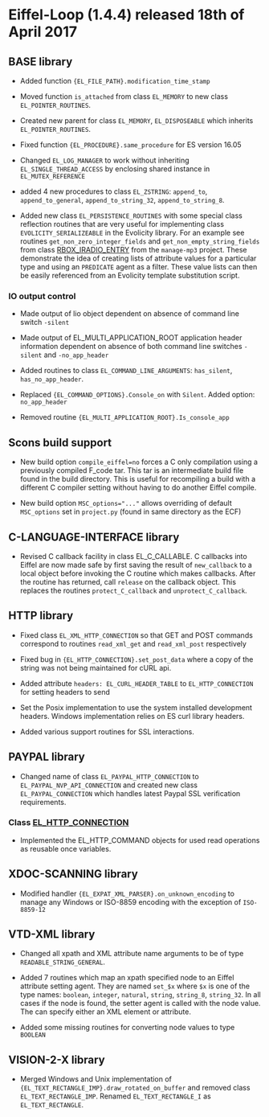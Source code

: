 # Eiffel-Loop (1.4.4) released 18th of April 2017

## BASE library

* Added function `{EL_FILE_PATH}.modification_time_stamp`

* Moved function `is_attached` from class `EL_MEMORY` to new class `EL_POINTER_ROUTINES`.

* Created new parent for class `EL_MEMORY`, `EL_DISPOSEABLE` which inherits `EL_POINTER_ROUTINES`.

* Fixed function `{EL_PROCEDURE}.same_procedure` for ES version 16.05

* Changed `EL_LOG_MANAGER` to work without inheriting `EL_SINGLE_THREAD_ACCESS` by enclosing shared instance in `EL_MUTEX_REFERENCE`

* added 4 new procedures to class `EL_ZSTRING`: `append_to`, `append_to_general`, `append_to_string_32`, `append_to_string_8`.

* Added new class `EL_PERSISTENCE_ROUTINES` with some special class reflection routines that are very useful for implementing class `EVOLICITY_SERIALIZEABLE` in the Evolicity library. For an example see routines `get_non_zero_integer_fields` and `get_non_empty_string_fields` from class [RBOX_IRADIO_ENTRY](http://www.eiffel-loop.com/example/manage-mp3/source/class-index.html#RBOX_IRADIO_ENTRY) from the `manage-mp3` project. These demonstrate the idea of creating lists of attribute values for a particular type and using an `PREDICATE` agent as a filter. These value lists can then be easily referenced from an Evolicity template substitution script.

### IO output control

* Made output of lio object dependent on absence of command line switch `-silent`

* Made output of EL_MULTI_APPLICATION_ROOT application header information dependent on absence of both command line switches `-silent` and `-no_app_header`

* Added routines to class `EL_COMMAND_LINE_ARGUMENTS`: `has_silent`, `has_no_app_header`.

* Replaced `{EL_COMMAND_OPTIONS}.Console_on` with `Silent`. Added option: `no_app_header`

* Removed routine `{EL_MULTI_APPLICATION_ROOT}.Is_console_app`

## Scons build support
* New build option `compile_eiffel=no` forces a C only compilation using a previously compiled F_code tar. This tar is an intermediate build file found in the build directory. This is useful for recompiling a build with a different C compiler setting without having to do another Eiffel compile.

* New build option `MSC_options="..."` allows overriding of default `MSC_options` set in `project.py` (found in same directory as the ECF)

## C-LANGUAGE-INTERFACE library

* Revised C callback facility in class EL_C_CALLABLE. C callbacks into Eiffel are now made safe by first saving the result of `new_callback` to a local object before invoking the C routine which makes callbacks. After the routine has returned, call `release` on the callback object. This replaces the routines `protect_C_callback` and `unprotect_C_callback`.

## HTTP library

* Fixed class `EL_XML_HTTP_CONNECTION` so that GET and POST commands correspond to routines `read_xml_get` and `read_xml_post` respectively

* Fixed bug in `{EL_HTTP_CONNECTION}.set_post_data` where a copy of the string was not being maintained for cURL api.

* Added attribute `headers: EL_CURL_HEADER_TABLE` to `EL_HTTP_CONNECTION` for setting headers to send

* Set the Posix implementation to use the system installed development headers. Windows implementation relies on ES curl library headers.

* Added various support routines for SSL interactions.

## PAYPAL library

* Changed name of class `EL_PAYPAL_HTTP_CONNECTION` to `EL_PAYPAL_NVP_API_CONNECTION` and created new class `EL_PAYPAL_CONNECTION` which handles latest Paypal SSL verification requirements. 

### Class [EL_HTTP_CONNECTION](http://www.eiffel-loop.com/library/network/protocol/http/class-index.html#EL_HTTP_CONNECTION)

* Implemented the EL_HTTP_COMMAND objects for used read operations as reusable once variables.

## XDOC-SCANNING library

* Modified handler `{EL_EXPAT_XML_PARSER}.on_unknown_encoding` to manage any Windows or ISO-8859 encoding with the exception of `ISO-8859-12`

## VTD-XML library

* Changed all xpath and XML attribute name arguments to be of type `READABLE_STRING_GENERAL`.

* Added 7 routines which map an xpath specified node to an Eiffel attribute setting agent. They are named `set_$x` where `$x` is one of the type names: `boolean`, `integer`, `natural`, `string`, `string_8`, `string_32`. In all cases if the node is found, the setter agent is called with the node value. The can specify either an XML element or attribute.

* Added some missing routines for converting node values to type `BOOLEAN`

## VISION-2-X library

* Merged Windows and Unix implementation of `{EL_TEXT_RECTANGLE_IMP}.draw_rotated_on_buffer` and removed class `EL_TEXT_RECTANGLE_IMP`. Renamed `EL_TEXT_RECTANGLE_I` as `EL_TEXT_RECTANGLE`.
